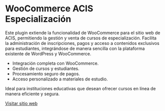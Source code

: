 # WooCommerce ACIS Especialización

Este plugin extiende la funcionalidad de WooCommerce para el sitio web de ACIS, permitiendo la gestión y venta de cursos de especialización. Facilita la administración de inscripciones, pagos y acceso a contenidos exclusivos para estudiantes, integrándose de manera sencilla con la plataforma existente de WordPress y WooCommerce.

- Integración completa con WooCommerce.
- Gestión de cursos y estudiantes.
- Procesamiento seguro de pagos.
- Acceso personalizado a materiales de estudio.

Ideal para instituciones educativas que desean ofrecer cursos en línea de manera eficiente y segura.

[Visitar sitio web](https://acis.edu.pe)